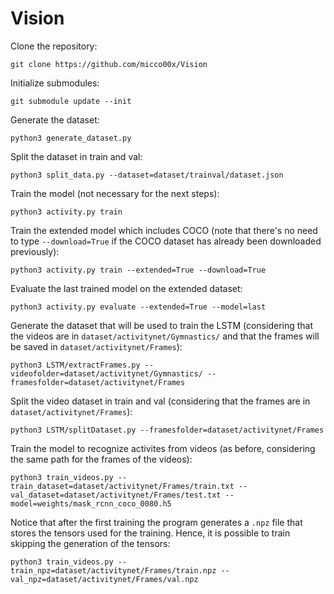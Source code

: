 # Vision

Clone the repository:
~~~~
git clone https://github.com/micco00x/Vision
~~~~

Initialize submodules:
~~~~
git submodule update --init
~~~~

Generate the dataset:
~~~~
python3 generate_dataset.py
~~~~

Split the dataset in train and val:
~~~~
python3 split_data.py --dataset=dataset/trainval/dataset.json
~~~~

Train the model (not necessary for the next steps):
~~~~
python3 activity.py train
~~~~

Train the extended model which includes COCO (note that there's no need to type
`--download=True` if the COCO dataset has already been downloaded previously):
~~~~
python3 activity.py train --extended=True --download=True
~~~~

Evaluate the last trained model on the extended dataset:
~~~~
python3 activity.py evaluate --extended=True --model=last
~~~~

Generate the dataset that will be used to train the LSTM (considering
that the videos are in `dataset/activitynet/Gymnastics/` and that the
frames will be saved in `dataset/activitynet/Frames`):
~~~~
python3 LSTM/extractFrames.py --videofolder=dataset/activitynet/Gymnastics/ --framesfolder=dataset/activitynet/Frames
~~~~

Split the video dataset in train and val (considering that the frames are
in `dataset/activitynet/Frames`):
~~~~
python3 LSTM/splitDataset.py --framesfolder=dataset/activitynet/Frames
~~~~

Train the model to recognize activites from videos (as before, considering
the same path for the frames of the videos):
~~~~
python3 train_videos.py --train_dataset=dataset/activitynet/Frames/train.txt --val_dataset=dataset/activitynet/Frames/test.txt --model=weights/mask_rcnn_coco_0080.h5
~~~~

Notice that after the first training the program generates a ``.npz`` file
that stores the tensors used for the training. Hence, it is possible to train
skipping the generation of the tensors:
~~~~
python3 train_videos.py --train_npz=dataset/activitynet/Frames/train.npz --val_npz=dataset/activitynet/Frames/val.npz
~~~~

